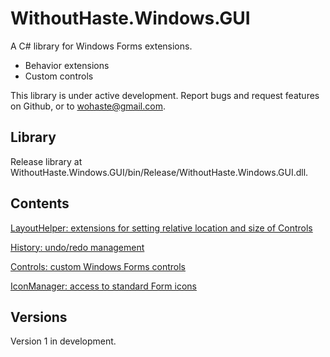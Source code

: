 # WithoutHaste.Windows.GUI

A C# library for Windows Forms extensions.
- Behavior extensions
- Custom controls

This library is under active development. Report bugs and request features on Github, or to wohaste@gmail.com.

## Library

Release library at WithoutHaste.Windows.GUI/bin/Release/WithoutHaste.Windows.GUI.dll.

## Contents

[LayoutHelper: extensions for setting relative location and size of Controls](documentation/LayoutHelper.md)

[History: undo/redo management](documentation/History.md)

[Controls: custom Windows Forms controls](documentation/Controls.md)

[IconManager: access to standard Form icons](documentation/IconManager.md)

## Versions

Version 1 in development.